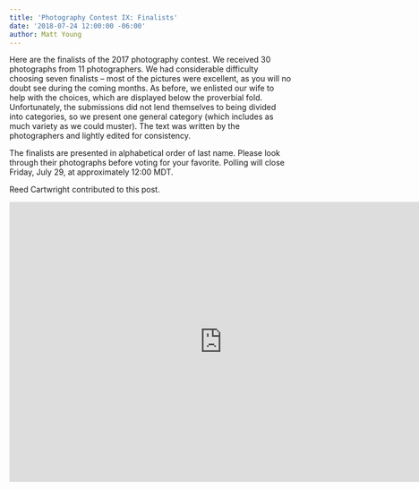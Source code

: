 ```yaml
---
title: 'Photography Contest IX: Finalists'
date: '2018-07-24 12:00:00 -06:00'
author: Matt Young
---
```


Here are the finalists of the 2017 photography contest. We received 30 photographs from 11 photographers. We had considerable difficulty choosing seven finalists &ndash; most of the pictures were excellent, as you will no doubt see during the coming months. As before, we enlisted our wife to help with the choices, which are displayed below the proverbial fold. Unfortunately, the submissions did not lend themselves to being divided into categories, so we present one general category (which includes as much variety as we could muster). The text was written by the photographers and lightly edited for consistency.

The finalists are presented in alphabetical order of last name. Please look through their photographs before voting for your favorite.
Polling will close Friday, July 29, at approximately 12:00 MDT.

Reed Cartwright contributed to this post.

<!--more-->

<iframe src="https://docs.google.com/forms/d/e/1FAIpQLScgEETqFjBnVse02aTczO1-019FL7mkF_DhUzoKKIHZJN402Q/viewform?embedded=true" width="760" height="500" frameborder="0" marginheight="0" marginwidth="0">Loading...</iframe>
